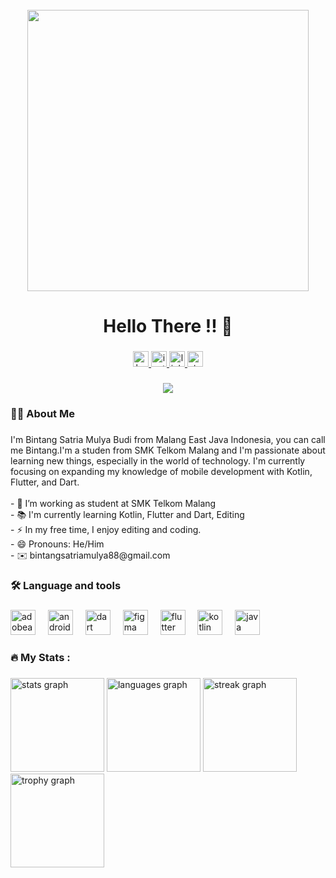 <br clear="both">

<div align="center">
  <img height="450" src="https://img.freepik.com/free-photo/rear-view-programmer-working-all-night-long_1098-18697.jpg?t=st=1722741798~exp=1722745398~hmac=95c0852c82fdb20c6923718d20aa519d5d37becb0323b96e5f75e29883ee18a0&w=1380"  />
</div>

###

<h1 align="center">Hello There !! 👋</h1>

###

<div align="center">
  <a href="https://www.hackerrank.com/profile/bintangsatriamu2" target="_blank">
    <img src="https://img.shields.io/static/v1?message=HackerRank&logo=hackerrank&label=&color=2EC866&logoColor=white&labelColor=&style=for-the-badge" height="25" alt="hackerrank logo"  />
  </a>
  <a href="https://www.instagram.com/bintanxamv/" target="_blank">
    <img src="https://img.shields.io/static/v1?message=Instagram&logo=instagram&label=&color=E4405F&logoColor=white&labelColor=&style=for-the-badge" height="25" alt="instagram logo"  />
  </a>
  <a href="https://www.linkedin.com/in/bintangsatriamulya/" target="_blank">
    <img src="https://img.shields.io/static/v1?message=LinkedIn&logo=linkedin&label=&color=0077B5&logoColor=white&labelColor=&style=for-the-badge" height="25" alt="linkedin logo"  />
  </a>
  <a href="https://stackoverflow.com/users/25746135/bintang-satria-mulya-budi" target="_blank">
    <img src="https://img.shields.io/static/v1?message=Stackoverflow&logo=stackoverflow&label=&color=FE7A16&logoColor=white&labelColor=&style=for-the-badge" height="25" alt="stackoverflow logo"  />
  </a>
</div>

###

<div align="center">
  <img src="https://visitor-badge.laobi.icu/badge?page_id=bintanxmv.bintanxmv&"  />
</div>

###

<h3 align="left">👩‍💻  About Me</h3>

###

<p align="left">I'm Bintang Satria Mulya Budi from Malang East Java Indonesia, you can call me Bintang.I'm a studen from SMK Telkom Malang and I'm passionate about learning new things, especially in the world of technology. I'm currently focusing on expanding my knowledge of mobile development with Kotlin, Flutter, and Dart.<br><br>- 🔭 I’m working as student at SMK Telkom Malang<br>- 📚 I'm currently learning Kotlin, Flutter and Dart, Editing<br>- ⚡ In my free time, I enjoy editing and coding.<br>- 😄 Pronouns: He/Him<br>- ✉️ bintangsatriamulya88@gmail.com</p>

###

<h3 align="left">🛠 Language and tools</h3>

###

<div align="left">
  <img src="https://skillicons.dev/icons?i=ae" height="40" alt="adobeaftereffects logo"  />
  <img width="12" />
  <img src="https://skillicons.dev/icons?i=androidstudio" height="40" alt="androidstudio logo"  />
  <img width="12" />
  <img src="https://skillicons.dev/icons?i=dart" height="40" alt="dart logo"  />
  <img width="12" />
  <img src="https://skillicons.dev/icons?i=figma" height="40" alt="figma logo"  />
  <img width="12" />
  <img src="https://skillicons.dev/icons?i=flutter" height="40" alt="flutter logo"  />
  <img width="12" />
  <img src="https://skillicons.dev/icons?i=kotlin" height="40" alt="kotlin logo"  />
  <img width="12" />
  <img src="https://skillicons.dev/icons?i=java" height="40" alt="java logo"  />
</div>

###

<h3 align="left">🔥   My Stats :</h3>

###

<div align="left">
  <img src="https://github-readme-stats.vercel.app/api?username=bintanxmv&hide_title=false&hide_rank=false&show_icons=true&include_all_commits=true&count_private=true&disable_animations=false&theme=dracula&locale=en&hide_border=false&order=1" height="150" alt="stats graph"  />
  <img src="https://github-readme-stats.vercel.app/api/top-langs?username=bintanxmv&locale=en&hide_title=false&layout=compact&card_width=320&langs_count=5&theme=dracula&hide_border=false&order=2" height="150" alt="languages graph"  />
  <img src="https://streak-stats.demolab.com?user=bintanxmv&locale=en&mode=daily&theme=dracula&hide_border=false&border_radius=5&order=3" height="150" alt="streak graph"  />
  <img src="https://github-profile-trophy.vercel.app?username=bintanxmv&theme=dracula&column=-1&row=1&margin-w=8&margin-h=8&no-bg=false&no-frame=false&order=4" height="150" alt="trophy graph"  />
</div>

###
